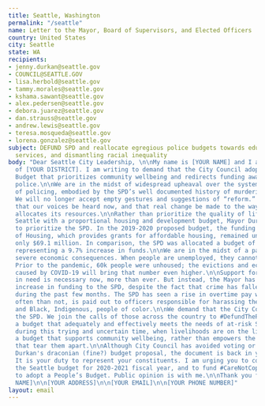 ```yaml
---
title: Seattle, Washington
permalink: "/seattle"
name: Letter to the Mayor, Board of Supervisors, and Elected Officers
country: United States
city: Seattle
state: WA
recipients:
- jenny.durkan@seattle.gov
- COUNCIL@SEATTLE.GOV
- lisa.herbold@seattle.gov
- tammy.morales@seattle.gov
- kshama.sawant@seattle.gov
- alex.pedersen@seattle.gov
- debora.juarez@seattle.gov
- dan.strauss@seattle.gov
- andrew.lewis@seattle.gov
- teresa.mosqueda@seattle.gov
- lorena.gonzalez@seattle.gov
subject: DEFUND SPD and reallocate egregious police budgets towards education, social
  services, and dismantling racial inequality
body: "Dear Seattle City Leadership, \n\nMy name is [YOUR NAME] and I am a resident
  of [YOUR DISTRICT]. I am writing to demand that the City Council adopt a People’s
  Budget that prioritizes community wellbeing and redirects funding away from the
  police.\n\nWe are in the midst of widespread upheaval over the systemic violence
  of policing, embodied by the SPD’s well documented history of murdering Black people.
  We will no longer accept empty gestures and suggestions of “reform.” We are demanding
  that our voices be heard now, and that real change be made to the way this city
  allocates its resources.\n\nRather than prioritize the quality of life for all of
  Seattle with a proportional housing and development budget, Mayor Durkan chooses
  to prioritize the SPD. In the 2019-2020 proposed budget, the funding for the Office
  of Housing, which provides grants for affordable housing, remained unchanged at
  only $69.1 million. In comparison, the SPD was allocated a budget of $363 million,
  representing a 9.7% increase in funds.\n\nWe are in the midst of a pandemic with
  severe economic consequences. When people are unemployed, they cannot pay rent.
  Prior to the pandemic, 60k people were unhoused; the evictions and economic insecurity
  caused by COVID-19 will bring that number even higher.\n\nSupport for communities
  in need is necessary now, more than ever. But instead, the Mayor has proposed an
  increase in funding to the SPD, despite the fact that crime has fallen considerably
  during the past few months. The SPD has seen a rise in overtime pay which, more
  often than not, is paid out to officers responsible for harassing the unhoused,
  and Black, Indigenous, people of color.\n\nWe demand that the City Council defund
  the SPD. We join the calls of those across the country to #DefundThePolice. We demand
  a budget that adequately and effectively meets the needs of at-risk Seattleites
  during this trying and uncertain time, when livelihoods are on the line. We demand
  a budget that supports community wellbeing, rather than empowers the police forces
  that tear them apart.\n\nAlthough City Council has avoided voting or revising Mayor
  Durkan's draconian (fine?) budget proposal, the document is back in your hands.
  It is your duty to represent your constituents. I am urging you to completely revise
  the Seattle budget for 2020-2021 fiscal year, and to fund #CareNotCops. You need
  to adopt a People’s Budget. Public opinion is with me.\n\nThank you for your time,\n\n[YOUR
  NAME]\n\n[YOUR ADDRESS]\n\n[YOUR EMAIL]\n\n[YOUR PHONE NUMBER]"
layout: email
---
```


